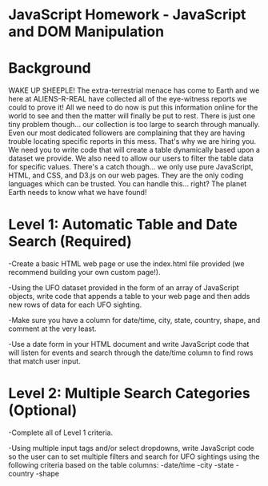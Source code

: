 # JavaScript Homework - JavaScript and DOM Manipulation

# Background
WAKE UP SHEEPLE! The extra-terrestrial menace has come to Earth and we here at ALIENS-R-REAL have collected all of the eye-witness reports we could to prove it! All we need to do now is put this information online for the world to see and then the matter will finally be put to rest.
There is just one tiny problem though... our collection is too large to search through manually. Even our most dedicated followers are complaining that they are having trouble locating specific reports in this mess.
That's why we are hiring you. We need you to write code that will create a table dynamically based upon a dataset we provide. We also need to allow our users to filter the table data for specific values. There's a catch though... we only use pure JavaScript, HTML, and CSS, and D3.js on our web pages. They are the only coding languages which can be trusted.
You can handle this... right? The planet Earth needs to know what we have found!

# Level 1: Automatic Table and Date Search (Required)
-Create a basic HTML web page or use the index.html file provided (we recommend building your own custom page!).

-Using the UFO dataset provided in the form of an array of JavaScript objects, write code that appends a table to your web page and then adds new rows of data for each UFO sighting.

-Make sure you have a column for date/time, city, state, country, shape, and comment at the very least.

-Use a date form in your HTML document and write JavaScript code that will listen for events and search through the date/time column to find rows that match user input.

# Level 2: Multiple Search Categories (Optional)
-Complete all of Level 1 criteria.

-Using multiple input tags and/or select dropdowns, write JavaScript code so the user can to set multiple filters and search for UFO sightings using the following criteria based on the table columns:
  -date/time
  -city
  -state
  -country
  -shape




